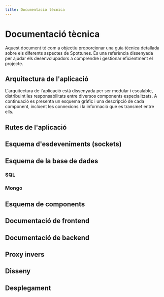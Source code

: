 ```yaml
---
title: Documentació tècnica
---
```


# Documentació tècnica

Aquest document té com a objectiu proporcionar una guia tècnica detallada sobre els diferents aspectes de Spottunes. És una referència dissenyada per ajudar els desenvolupadors a comprendre i gestionar eficientment el projecte.

## Arquitectura de l'aplicació

L'arquitectura de l'aplicació està dissenyada per ser modular i escalable, distribuint les responsabilitats entre diversos components especialitzats. A continuació es presenta un esquema gràfic i una descripció de cada component, incloent les connexions i la informació que es transmet entre ells.

## Rutes de l'aplicació

## Esquema d'esdeveniments (sockets)

## Esquema de la base de dades

### SQL

### Mongo

## Esquema de components

## Documentació de frontend

## Documentació de backend

## Proxy invers

## Disseny

## Desplegament
